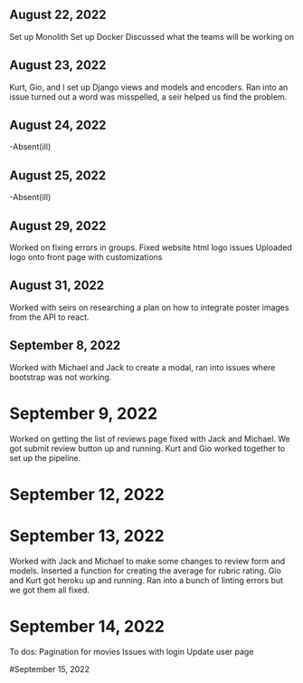 ## August 22, 2022
Set up Monolith
Set up Docker
Discussed what the teams will be working on

## August 23, 2022
Kurt, Gio, and I set up Django views and models and encoders.
Ran into an issue turned out a word was misspelled, a seir helped us find the problem. 

## August 24, 2022
-Absent(ill)

## August 25, 2022
-Absent(ill)

## August 29, 2022
Worked on fixing errors in groups. 
Fixed website html logo issues
Uploaded logo onto front page with customizations 

## August 31, 2022
Worked with seirs on researching a plan on how to integrate poster images from the API to react. 

## September 8, 2022
Worked with Michael and Jack to create a modal, ran into issues where bootstrap was not working. 

# September 9, 2022
Worked on getting the list of reviews page fixed with Jack and Michael. We got submit review button up and running. 
Kurt and Gio worked together to set up the pipeline.

# September 12, 2022

# September 13, 2022
Worked with Jack and Michael to make some changes to review form and models. 
Inserted a function for creating the average for rubric rating. 
Gio and Kurt got heroku up and running. 
Ran into a bunch of linting errors but we got them all fixed.

# September 14, 2022
To dos:
Pagination for movies
Issues with login
Update user page

#September 15, 2022
